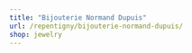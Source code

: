 ```yaml
---
title: "Bijouterie Normand Dupuis"
url: /repentigny/bijouterie-normand-dupuis/
shop: jewelry
---
```

